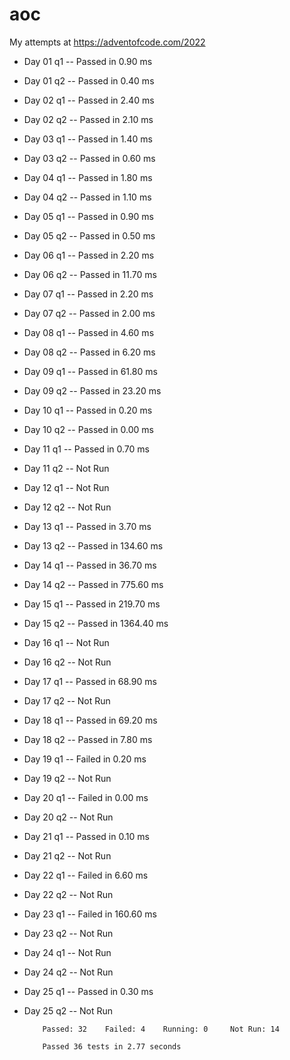 # aoc

My attempts at https://adventofcode.com/2022

          
* Day 01 q1 -- Passed in 0.90 ms
* Day 01 q2 -- Passed in 0.40 ms
* Day 02 q1 -- Passed in 2.40 ms
* Day 02 q2 -- Passed in 2.10 ms
* Day 03 q1 -- Passed in 1.40 ms
* Day 03 q2 -- Passed in 0.60 ms
* Day 04 q1 -- Passed in 1.80 ms
* Day 04 q2 -- Passed in 1.10 ms
* Day 05 q1 -- Passed in 0.90 ms
* Day 05 q2 -- Passed in 0.50 ms
* Day 06 q1 -- Passed in 2.20 ms
* Day 06 q2 -- Passed in 11.70 ms
* Day 07 q1 -- Passed in 2.20 ms
* Day 07 q2 -- Passed in 2.00 ms
* Day 08 q1 -- Passed in 4.60 ms
* Day 08 q2 -- Passed in 6.20 ms
* Day 09 q1 -- Passed in 61.80 ms
* Day 09 q2 -- Passed in 23.20 ms
* Day 10 q1 -- Passed in 0.20 ms
* Day 10 q2 -- Passed in 0.00 ms
* Day 11 q1 -- Passed in 0.70 ms
* Day 11 q2 -- Not Run
* Day 12 q1 -- Not Run
* Day 12 q2 -- Not Run
* Day 13 q1 -- Passed in 3.70 ms
* Day 13 q2 -- Passed in 134.60 ms
* Day 14 q1 -- Passed in 36.70 ms
* Day 14 q2 -- Passed in 775.60 ms
* Day 15 q1 -- Passed in 219.70 ms
* Day 15 q2 -- Passed in 1364.40 ms
* Day 16 q1 -- Not Run
* Day 16 q2 -- Not Run
* Day 17 q1 -- Passed in 68.90 ms
* Day 17 q2 -- Not Run
* Day 18 q1 -- Passed in 69.20 ms
* Day 18 q2 -- Passed in 7.80 ms
* Day 19 q1 -- Failed in 0.20 ms
* Day 19 q2 -- Not Run
* Day 20 q1 -- Failed in 0.00 ms
* Day 20 q2 -- Not Run
* Day 21 q1 -- Passed in 0.10 ms
* Day 21 q2 -- Not Run
* Day 22 q1 -- Failed in 6.60 ms
* Day 22 q2 -- Not Run
* Day 23 q1 -- Failed in 160.60 ms
* Day 23 q2 -- Not Run
* Day 24 q1 -- Not Run
* Day 24 q2 -- Not Run
* Day 25 q1 -- Passed in 0.30 ms
* Day 25 q2 -- Not Run
            

          Passed: 32    Failed: 4    Running: 0     Not Run: 14

          Passed 36 tests in 2.77 seconds
        
        
